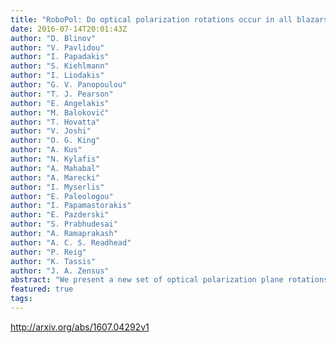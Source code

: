 ```yaml
---
title: "RoboPol: Do optical polarization rotations occur in all blazars?"
date: 2016-07-14T20:01:43Z
author: "D. Blinov"
author: "V. Pavlidou"
author: "I. Papadakis"
author: "S. Kiehlmann"
author: "I. Liodakis"
author: "G. V. Panopoulou"
author: "T. J. Pearson"
author: "E. Angelakis"
author: "M. Baloković"
author: "T. Hovatta"
author: "V. Joshi"
author: "O. G. King"
author: "A. Kus"
author: "N. Kylafis"
author: "A. Mahabal"
author: "A. Marecki"
author: "I. Myserlis"
author: "E. Paleologou"
author: "I. Papamastorakis"
author: "E. Pazderski"
author: "S. Prabhudesai"
author: "A. Ramaprakash"
author: "A. C. S. Readhead"
author: "P. Reig"
author: "K. Tassis"
author: "J. A. Zensus"
abstract: "We present a new set of optical polarization plane rotations in blazars, observed during the third year of operation of RoboPol. The entire set of rotation events discovered during three years of observations is analysed with the aim of determining whether these events are inherent in all blazars. It is found that the frequency of the polarization plane rotations varies widely among blazars. This variation cannot be explained either by a difference in the relativistic boosting or by selection effects caused by a difference in the average fractional polarization. We conclude that the rotations are characteristic of a subset of blazars and that they occur as a consequence of their intrinsic properties."
featured: true
tags:
---
```

http://arxiv.org/abs/1607.04292v1